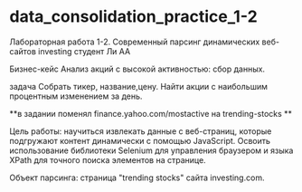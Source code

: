 # data_consolidation_practice_1-2


Лабораторная работа 1-2. Современный парсинг динамических веб-сайтов investing
студент Ли АА

Бизнес-кейс Анализ акций с высокой активностью: сбор данных.

задача Собрать тикер, название,цену. Найти акции с наибольшим процентным изменением за день.

**в задании поменял finance.yahoo.com/mostactive на trending-stocks **

Цель работы: научиться извлекать данные с веб-страниц, которые подгружают контент динамически с помощью JavaScript. Освоить использование библиотеки Selenium для управления браузером и языка XPath для точного поиска элементов на странице.

Объект парсинга: страница "trending stocks" сайта investing.com.
